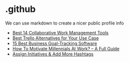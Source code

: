 # .github
We can use markdown to create a nicer public profile info
 <!-- BLOG-POST-LIST:START -->
- [Best 14 Collaborative Work Management Tools](https://blog.weekdone.com/collaborative-work-management-tools/)
- [Best Trello Alternatives for Your Use Case](https://blog.weekdone.com/best-trello-alternatives/)
- [15 Best Business Goal-Tracking Software](https://blog.weekdone.com/best-goal-tracking-software/)
- [How To Motivate Millennials At Work? – A Full Guide](https://blog.weekdone.com/how-to-motivate-millennials-at-work/)
- [Assign Initiatives &amp; Add More Hashtags](https://blog.weekdone.com/assign-initiatives/)
<!-- BLOG-POST-LIST:END -->
